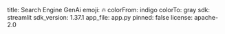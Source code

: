 
title: Search Engine GenAi
emoji: 🔥
colorFrom: indigo
colorTo: gray
sdk: streamlit
sdk_version: 1.37.1
app_file: app.py
pinned: false
license: apache-2.0
